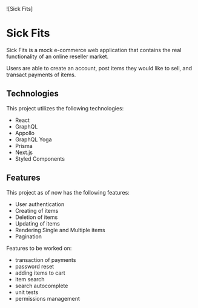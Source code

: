 ![Sick Fits]

# Sick Fits

Sick Fits is a mock e-commerce web application that contains the real functionality of an online reseller market.

Users are able to create an account, post items they would like to sell, and transact payments of items.

## Technologies

This project utilizes the following technologies: 
  * React
  * GraphQL
  * Appollo
  * GraphQL Yoga
  * Prisma
  * Next.js
  * Styled Components

## Features

This project as of now has the following features:
  * User authentication
  * Creating of items
  * Deletion of items
  * Updating of items
  * Rendering Single and Multiple items
  * Pagination

Features to be worked on:
  * transaction of payments
  * password reset
  * adding items to cart
  * item search
  * search autocomplete
  * unit tests
  * permissions management
